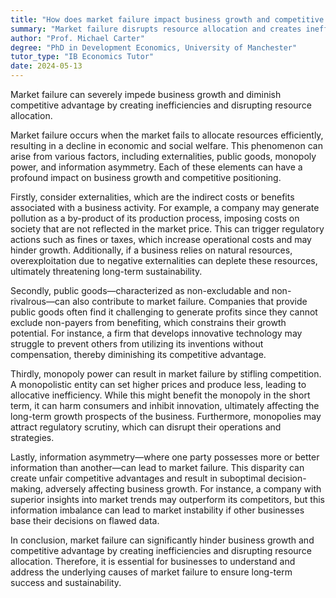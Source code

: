 ```yaml
---
title: "How does market failure impact business growth and competitive advantage?"
summary: "Market failure disrupts resource allocation and creates inefficiencies, which can impede business growth and diminish competitive advantage."
author: "Prof. Michael Carter"
degree: "PhD in Development Economics, University of Manchester"
tutor_type: "IB Economics Tutor"
date: 2024-05-13
---
```


Market failure can severely impede business growth and diminish competitive advantage by creating inefficiencies and disrupting resource allocation.

Market failure occurs when the market fails to allocate resources efficiently, resulting in a decline in economic and social welfare. This phenomenon can arise from various factors, including externalities, public goods, monopoly power, and information asymmetry. Each of these elements can have a profound impact on business growth and competitive positioning.

Firstly, consider externalities, which are the indirect costs or benefits associated with a business activity. For example, a company may generate pollution as a by-product of its production process, imposing costs on society that are not reflected in the market price. This can trigger regulatory actions such as fines or taxes, which increase operational costs and may hinder growth. Additionally, if a business relies on natural resources, overexploitation due to negative externalities can deplete these resources, ultimately threatening long-term sustainability.

Secondly, public goods—characterized as non-excludable and non-rivalrous—can also contribute to market failure. Companies that provide public goods often find it challenging to generate profits since they cannot exclude non-payers from benefiting, which constrains their growth potential. For instance, a firm that develops innovative technology may struggle to prevent others from utilizing its inventions without compensation, thereby diminishing its competitive advantage.

Thirdly, monopoly power can result in market failure by stifling competition. A monopolistic entity can set higher prices and produce less, leading to allocative inefficiency. While this might benefit the monopoly in the short term, it can harm consumers and inhibit innovation, ultimately affecting the long-term growth prospects of the business. Furthermore, monopolies may attract regulatory scrutiny, which can disrupt their operations and strategies.

Lastly, information asymmetry—where one party possesses more or better information than another—can lead to market failure. This disparity can create unfair competitive advantages and result in suboptimal decision-making, adversely affecting business growth. For instance, a company with superior insights into market trends may outperform its competitors, but this information imbalance can lead to market instability if other businesses base their decisions on flawed data.

In conclusion, market failure can significantly hinder business growth and competitive advantage by creating inefficiencies and disrupting resource allocation. Therefore, it is essential for businesses to understand and address the underlying causes of market failure to ensure long-term success and sustainability.
    